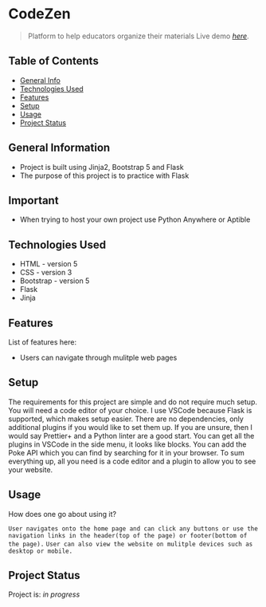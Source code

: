 # CodeZen
> Platform to help educators organize their materials
> Live demo [_here_](https://pokemon-store-eight.vercel.app/learn.html). <!-- If you have the project hosted somewhere, include the link here. -->

## Table of Contents
* [General Info](#general-information)
* [Technologies Used](#technologies-used)
* [Features](#features)
* [Setup](#setup)
* [Usage](#usage)
* [Project Status](#project-status)
<!-- * [License](#license) -->

## General Information
- Project is built using Jinja2, Bootstrap 5 and Flask
- The purpose of this project is to practice with Flask
<!-- What problem does it (intend to) solve?-->
<!-- You don't have to answer all the questions - just the ones relevant to your project. -->

## Important
-  When trying to host your own project use Python Anywhere or Aptible

## Technologies Used
- HTML - version 5
- CSS - version 3
- Bootstrap - version 5
- Flask
- Jinja

## Features
List of features here:
- Users can navigate through mulitple web pages

## Setup
The requirements for this project are simple and do not require much setup. You will need a code editor of your choice. I use VSCode because Flask is supported, which makes setup easier. There are no dependencies, only additional plugins if you would like to set them up. If you are unsure, then I would say Prettier+ and a Python linter are a good start. You can get all the plugins in VSCode in the side menu, it looks like blocks. You can add the Poke API which you can find by searching for it in your browser. To sum everything up, all you need is a code editor and a plugin to allow you to see your website.

## Usage
How does one go about using it?

`User navigates onto the home page and can click any buttons or use the navigation links in the header(top of the page) or footer(bottom of the page).`
`User can also view the website on mulitple devices such as desktop or mobile.`

## Project Status
Project is: _in progress_ 
